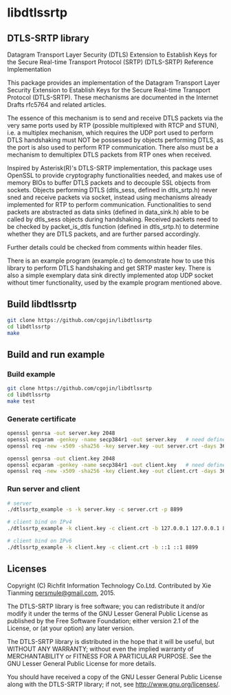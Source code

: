 # libdtlssrtp

## DTLS-SRTP library

Datagram Transport Layer Security (DTLS) Extension to Establish Keys for the Secure Real-time Transport Protocol (SRTP)	(DTLS-SRTP) Reference Implementation

This package provides an implementation of the Datagram Transport Layer Security Extension to Establish Keys for the Secure Real-time Transport Protocol (DTLS-SRTP).  These mechanisms are documented in the Internet Drafts rfc5764 and related articles.

The essence of this mechanism is to send and receive DTLS packets via the very same ports used by RTP (possible multiplexed with RTCP and STUN), i.e. a multiplex mechanism, which requires the UDP port used to perform DTLS handshaking must NOT be possessed by objects performing DTLS, as the port is also used to perform RTP communication. There also must be a mechanism to demultiplex DTLS packets from RTP ones when received.

Inspired by Asterisk(R)'s DTLS-SRTP implementation, this package uses OpenSSL to provide cryptography functionalities needed, and makes use of memory BIOs to buffer DTLS packets and to decouple SSL objects from sockets. Objects performing DTLS (dtls_sess, defined in dtls_srtp.h) never sned and receive packets via socket, instead using mechanisms already implemented for RTP to perform communication. Functionalities to send packets are abstracted as data sinks (defined in data_sink.h) able to be called by dtls_sess objects during handshaking. Received packets need to be checked by packet_is_dtls function (defined in dtls_srtp.h) to determine whether they are DTLS packets, and are further parsed accordingly.

Further details could be checked from comments within header files.

There is an example program (example.c) to demonstrate how to use this library to perform DTLS handshaking and get SRTP master key. There is also a simple exemplary data sink directly implemented atop UDP socket without timer functionality, used by the example program mentioned above.


## Build libdtlssrtp

```sh
git clone https://github.com/cgojin/libdtlssrtp
cd libdtlssrtp
make
```

## Build and run example

### Build example

```sh
git clone https://github.com/cgojin/libdtlssrtp
cd libdtlssrtp
make test
```
### Generate certificate

```sh
openssl genrsa -out server.key 2048
openssl ecparam -genkey -name secp384r1 -out server.key   # need define HAVE_OPENSSL_ECDH_AUTO
openssl req -new -x509 -sha256 -key server.key -out server.crt -days 365

openssl genrsa -out client.key 2048
openssl ecparam -genkey -name secp384r1 -out client.key   # need define HAVE_OPENSSL_ECDH_AUTO
openssl req -new -x509 -sha256 -key client.key -out client.crt -days 365
```

### Run server and client
```sh
# server
./dtlssrtp_example -s -k server.key -c server.crt -p 8899

# client bind on IPv4
./dtlssrtp_example -k client.key -c client.crt -b 127.0.0.1 127.0.0.1 8899

# client bind on IPv6
./dtlssrtp_example -k client.key -c client.crt -b ::1 ::1 8899
```

## Licenses

Copyright (C) Richfit Information Technology Co.Ltd.
Contributed by Xie Tianming <persmule@gmail.com>, 2015.

The DTLS-SRTP library is free software; you can redistribute it and/or
modify it under the terms of the GNU Lesser General Public
License as published by the Free Software Foundation; either
version 2.1 of the License, or (at your option) any later version.

The DTLS-SRTP library is distributed in the hope that it will be useful,
but WITHOUT ANY WARRANTY; without even the implied warranty of
MERCHANTABILITY or FITNESS FOR A PARTICULAR PURPOSE.  See the GNU
Lesser General Public License for more details.

You should have received a copy of the GNU Lesser General Public
License along with the DTLS-SRTP library; if not, see
<http://www.gnu.org/licenses/>.
